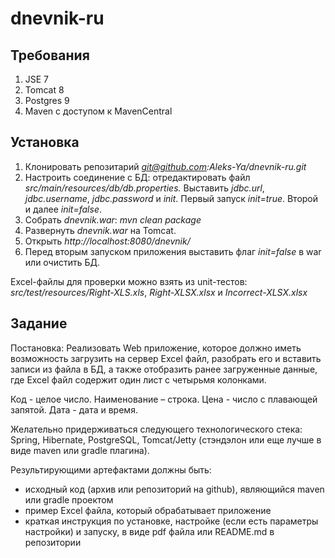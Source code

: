 # dnevnik-ru

## Требования
1. JSE 7
2. Tomcat 8
3. Postgres 9
4. Maven с доступом к MavenCentral

## Установка
1. Клонировать репозитарий *git@github.com:Aleks-Ya/dnevnik-ru.git*
2. Настроить соединение с БД: отредактировать файл *src/main/resources/db/db.properties.*
Выставить *jdbc.url*, *jdbc.username*, *jdbc.password* и *init*. Первый запуск *init=true*. Второй и далее *init=false*.
3. Собрать *dnevnik.war*: *mvn clean package*
4. Развернуть *dnevnik.war* на Tomcat.
5. Открыть *http://localhost:8080/dnevnik/*
6. Перед вторым запуском приложения выставить флаг *init=false* в war или очистить БД.

Excel-файлы для проверки можно взять из unit-тестов:
*src/test/resources/Right-XLS.xls*, *Right-XLSX.xlsx* и *Incorrect-XLSX.xlsx* 

## Задание

Постановка: Реализовать Web приложение, которое должно иметь возможность загрузить на сервер Excel файл,
разобрать его и вставить записи из файла в БД, а также отобразить ранее загруженные данные,
где Excel файл содержит один лист с четырьмя колонками.

Код - целое число.
Наименование – строка.
Цена - число с плавающей запятой.
Дата - дата и время.

Желательно придерживаться следующего технологического стека:
Spring, Hibernate, PostgreSQL, Tomcat/Jetty (стэндэлон или еще лучше в виде maven или gradle плагина).

Результирующими артефактами должны быть:
- исходный код (архив или репозиторий на github), являющийся maven или gradle проектом
- пример Excel файла, который обрабатывает приложение
- краткая инструкция по установке, настройке (если есть параметры настройки) и запуску,
в виде pdf файла или README.md в репозитории